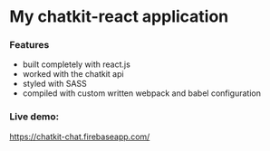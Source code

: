# My chatkit-react application 

### Features

- built completely with react.js
- worked with the chatkit api
- styled with SASS
- compiled with custom written webpack and babel configuration

### Live demo:

https://chatkit-chat.firebaseapp.com/
